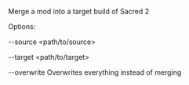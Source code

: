 Merge a mod into a target build of Sacred 2

Options:

--source <path/to/source>

--target <path/to/target>

--overwrite         Overwrites everything instead of merging
